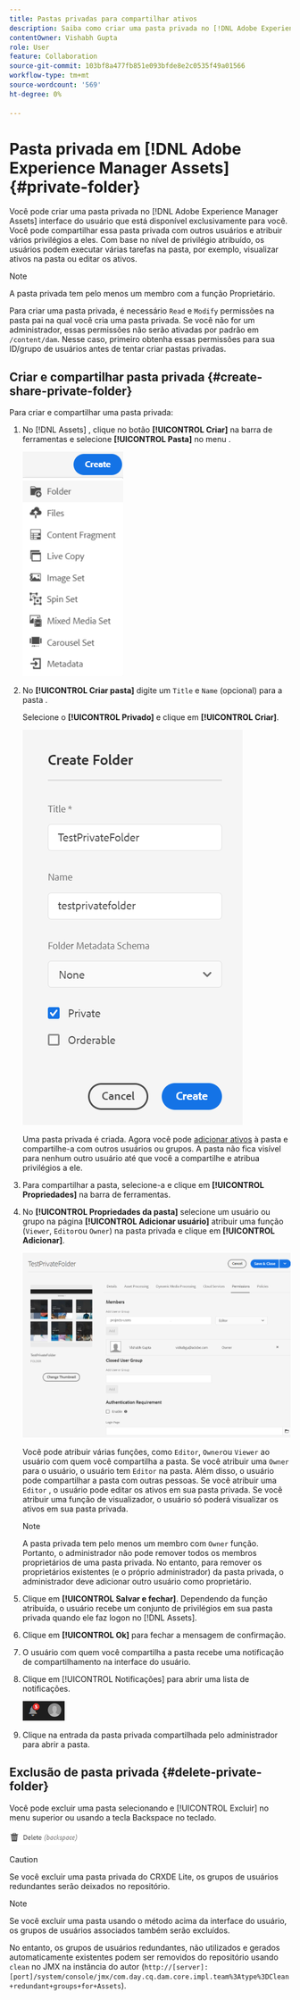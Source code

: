 ```yaml
---
title: Pastas privadas para compartilhar ativos
description: Saiba como criar uma pasta privada no [!DNL Adobe Experience Manager Assets] e compartilhá-lo com outros usuários e atribuir vários privilégios a eles.
contentOwner: Vishabh Gupta
role: User
feature: Collaboration
source-git-commit: 103bf8a477fb851e093bfde8e2c0535f49a01566
workflow-type: tm+mt
source-wordcount: '569'
ht-degree: 0%

---
```


# Pasta privada em [!DNL Adobe Experience Manager Assets] {#private-folder}

Você pode criar uma pasta privada no [!DNL Adobe Experience Manager Assets] interface do usuário que está disponível exclusivamente para você. Você pode compartilhar essa pasta privada com outros usuários e atribuir vários privilégios a eles. Com base no nível de privilégio atribuído, os usuários podem executar várias tarefas na pasta, por exemplo, visualizar ativos na pasta ou editar os ativos.

>[!NOTE]
>
>A pasta privada tem pelo menos um membro com a função Proprietário.
>
>Para criar uma pasta privada, é necessário `Read` e `Modify` permissões na pasta pai na qual você cria uma pasta privada. Se você não for um administrador, essas permissões não serão ativadas por padrão em `/content/dam`. Nesse caso, primeiro obtenha essas permissões para sua ID/grupo de usuários antes de tentar criar pastas privadas.

## Criar e compartilhar pasta privada  {#create-share-private-folder}

Para criar e compartilhar uma pasta privada:

1. No [!DNL Assets] , clique no botão **[!UICONTROL Criar]** na barra de ferramentas e selecione **[!UICONTROL Pasta]** no menu .

   ![Criar pasta de ativos](assets/create-folder.png)

1. No **[!UICONTROL Criar pasta]** digite um `Title` e `Name` (opcional) para a pasta .

   Selecione o **[!UICONTROL Privado]** e clique em **[!UICONTROL Criar]**.

   ![chlimage_1-413](assets/create-private-folder.png)

   Uma pasta privada é criada. Agora você pode [adicionar ativos](add-assets.md#upload-assets) à pasta e compartilhe-a com outros usuários ou grupos. A pasta não fica visível para nenhum outro usuário até que você a compartilhe e atribua privilégios a ele.

1. Para compartilhar a pasta, selecione-a e clique em **[!UICONTROL Propriedades]** na barra de ferramentas.

1. No **[!UICONTROL Propriedades da pasta]** selecione um usuário ou grupo na página **[!UICONTROL Adicionar usuário]** atribuir uma função (`Viewer`, `Editor`ou `Owner`) na pasta privada e clique em **[!UICONTROL Adicionar]**.

   ![assign-user-group](assets/assign-permissions-private-folder.png)

   Você pode atribuir várias funções, como `Editor`, `Owner`ou `Viewer` ao usuário com quem você compartilha a pasta. Se você atribuir uma `Owner` para o usuário, o usuário tem `Editor` na pasta. Além disso, o usuário pode compartilhar a pasta com outras pessoas. Se você atribuir uma `Editor` , o usuário pode editar os ativos em sua pasta privada. Se você atribuir uma função de visualizador, o usuário só poderá visualizar os ativos em sua pasta privada.

   >[!NOTE]
   >
   >A pasta privada tem pelo menos um membro com `Owner` função. Portanto, o administrador não pode remover todos os membros proprietários de uma pasta privada. No entanto, para remover os proprietários existentes (e o próprio administrador) da pasta privada, o administrador deve adicionar outro usuário como proprietário.

1. Clique em **[!UICONTROL Salvar e fechar]**. Dependendo da função atribuída, o usuário recebe um conjunto de privilégios em sua pasta privada quando ele faz logon no [!DNL Assets].
1. Clique em **[!UICONTROL Ok]** para fechar a mensagem de confirmação.
1. O usuário com quem você compartilha a pasta recebe uma notificação de compartilhamento na interface do usuário.

1. Clique em [!UICONTROL Notificações] para abrir uma lista de notificações.

   ![notificação](assets/notification-icon.png)

1. Clique na entrada da pasta privada compartilhada pelo administrador para abrir a pasta.

## Exclusão de pasta privada {#delete-private-folder}

Você pode excluir uma pasta selecionando e [!UICONTROL Excluir] no menu superior ou usando a tecla Backspace no teclado.

![excluir opção no menu superior](assets/delete-option.png)

>[!CAUTION]
>
>Se você excluir uma pasta privada do CRXDE Lite, os grupos de usuários redundantes serão deixados no repositório.

>[!NOTE]
>
>Se você excluir uma pasta usando o método acima da interface do usuário, os grupos de usuários associados também serão excluídos.
>
>No entanto, os grupos de usuários redundantes, não utilizados e gerados automaticamente existentes podem ser removidos do repositório usando `clean` no JMX na instância do autor (`http://[server]:[port]/system/console/jmx/com.day.cq.dam.core.impl.team%3Atype%3DClean+redundant+groups+for+Assets`).

